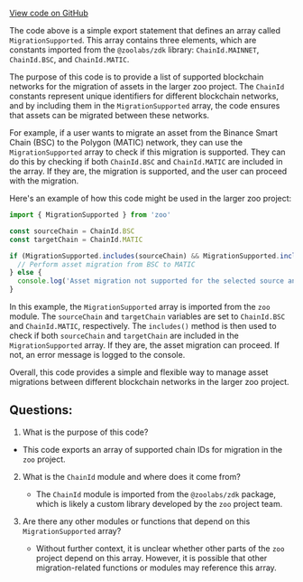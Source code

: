 [View code on GitHub](zoo-labs/zoo/blob/master/core/src/features/migration/index.ts)

The code above is a simple export statement that defines an array called `MigrationSupported`. This array contains three elements, which are constants imported from the `@zoolabs/zdk` library: `ChainId.MAINNET`, `ChainId.BSC`, and `ChainId.MATIC`. 

The purpose of this code is to provide a list of supported blockchain networks for the migration of assets in the larger zoo project. The `ChainId` constants represent unique identifiers for different blockchain networks, and by including them in the `MigrationSupported` array, the code ensures that assets can be migrated between these networks. 

For example, if a user wants to migrate an asset from the Binance Smart Chain (BSC) to the Polygon (MATIC) network, they can use the `MigrationSupported` array to check if this migration is supported. They can do this by checking if both `ChainId.BSC` and `ChainId.MATIC` are included in the array. If they are, the migration is supported, and the user can proceed with the migration. 

Here's an example of how this code might be used in the larger zoo project:

```javascript
import { MigrationSupported } from 'zoo'

const sourceChain = ChainId.BSC
const targetChain = ChainId.MATIC

if (MigrationSupported.includes(sourceChain) && MigrationSupported.includes(targetChain)) {
  // Perform asset migration from BSC to MATIC
} else {
  console.log('Asset migration not supported for the selected source and target chains.')
}
```

In this example, the `MigrationSupported` array is imported from the `zoo` module. The `sourceChain` and `targetChain` variables are set to `ChainId.BSC` and `ChainId.MATIC`, respectively. The `includes()` method is then used to check if both `sourceChain` and `targetChain` are included in the `MigrationSupported` array. If they are, the asset migration can proceed. If not, an error message is logged to the console. 

Overall, this code provides a simple and flexible way to manage asset migrations between different blockchain networks in the larger zoo project.
## Questions: 
 1. What is the purpose of this code?
   - This code exports an array of supported chain IDs for migration in the `zoo` project.

2. What is the `ChainId` module and where does it come from?
   - The `ChainId` module is imported from the `@zoolabs/zdk` package, which is likely a custom library developed by the `zoo` project team.

3. Are there any other modules or functions that depend on this `MigrationSupported` array?
   - Without further context, it is unclear whether other parts of the `zoo` project depend on this array. However, it is possible that other migration-related functions or modules may reference this array.